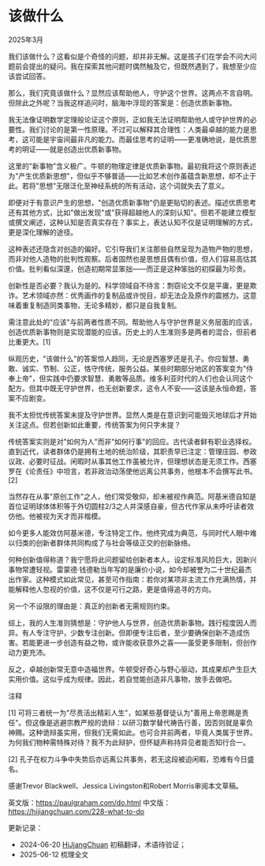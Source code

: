 


# 该做什么

2025年3月

我们该做什么？这看似是个奇怪的问题，却并非无解。这是孩子们在学会不问大问题前会提出的疑问。我在探索其他问题时偶然触及它，但既然遇到了，我想至少应该尝试回答。

那么，我们究竟该做什么？显然应该帮助他人，守护这个世界。这两点不言自明。但除此之外呢？当我这样追问时，脑海中浮现的答案是：创造优质新事物。

我无法像证明数学定理般论证这个原则，正如我无法证明帮助他人或守护世界的必要性。我们讨论的是第一性原理。不过可以解释其合理性：人类最卓越的能力是思考，这可能是宇宙间最非凡的能力。而最佳思考的证明——更准确地说，是优质思考的明证——就是创造出优质新事物。

这里的"新事物"含义极广。牛顿的物理定律是优质新事物。最初我将这个原则表述为"产生优质新思想"，但似乎不够普适——比如艺术创作虽蕴含新思想，却不止于此。若将"思想"无限泛化至神经系统的所有活动，这个词就失去了意义。

即便对于有意识产生的思想，"创造优质新事物"仍是更贴切的表述。描述优质思考还有其他方式，比如"做出发现"或"获得超越他人的深刻认知"。但若不能建立模型或撰文阐述，这种认知是否真实存在？事实上，表达认知不仅是证明理解的方式，更是深化理解的途径。

这种表述还隐含对创造的偏好。它引导我们关注那些自然呈现为造物产物的思想，而非对他人造物的批判性观察。后者固然也是思想且偶有价值，但人们容易高估其价值。批判看似深邃，创造初期常显笨拙——而正是这种笨拙的初探最为珍贵。

创新性是否必要？我认为是的。科学领域自不待言：剽窃论文不仅是平庸，更是欺诈。艺术领域亦然：优秀画作的复制品或许悦目，却无法企及原作的震撼力。这意味着重复制造同类事物，无论多精妙，都只是自我复制。

需注意此处的"应该"与前两者性质不同。帮助他人与守护世界是义务层面的应该，创造优质新事物则是实现潜能的应该。历史上的人生准则多是两者的混合，但前者比重更大。[1]

纵观历史，"该做什么"的答案惊人趋同，无论是西塞罗还是孔子。你应智慧、勇敢、诚实、节制、公正，恪守传统，服务公益。某些时期部分地区的答案变为"侍奉上帝"，但实践中仍要求智慧、勇敢等品质。维多利亚时代的人们也会认同这个配方。但其中既无守护世界，也无创新要求，这令人不安——这该是永恒命题，答案不应剧变。

我不太担忧传统答案未提及守护世界。显然人类是在意识到可能毁灭地球后才开始关注这点。但若创新如此重要，传统答案为何只字未提？

传统答案实则是对"如何为人"而非"如何行事"的回应。古代读者鲜有职业选择权。直到近代，读者群体仍是拥有土地的统治阶级，其职责早已注定：管理庄园、参政议政、必要时征战。闲暇时从事其他工作虽被允许，但理想状态是无须工作。西塞罗在《论责任》中坦言，若非政治动荡使他远离公共事务，他根本不会撰写此书。[2]

当然存在从事"原创工作"之人，他们常受敬仰，却未被视作典范。阿基米德自知是首位证明球体体积等于外切圆柱2/3之人并深感自豪，但古代作家从未呼吁读者效仿他。他被视为天才而非楷模。

如今更多人能效仿阿基米德，专注特定工作。他终究成为典范，与同时代人眼中难以归类的创新者群体共同构成了与社会等级正交的创新脉络。

何种创新值得称道？我宁愿将此问题留给创新者本人。设定标准风险巨大，因新兴事物常遭轻视。雷蒙德·钱德勒当年写的是廉价小说，如今却被誉为二十世纪最杰出作家。这种模式如此常见，甚至可作指南：若你对某项非主流工作充满热情，并能解释他人忽视的价值，这不仅是可行之路，更是值得追寻的方向。

另一个不设限的理由是：真正的创新者无需规则约束。

综上，我的人生准则猜想是：守护他人与世界，创造优质新事物。践行程度因人而异。有人专注守护，少数专注创新。但即便专注后者，至少要确保创新不造成伤害。若能更进一步创造有益之物，或许能收获意外之喜——虽受更多限制，但创作动力更充沛。

反之，卓越创新常无意中造福世界。牛顿受好奇心与野心驱动，其成果却产生巨大实用价值。这似乎成为规律。因此，若自觉能创造非凡事物，放手去做吧。

注释

[1] 可将三者统一为"尽责活出精彩人生"，如某些基督徒认为"善用上帝恩赐是责任"。但这像是逃避宗教严规的诡辩：以研习数学替代祷告行善，因否则就是辜负神赐。这种诡辩虽实用，但我们无需如此。也可合并前两者，毕竟人类属于世界。为何我们物种需特殊对待？我不为此辩护，但怀疑声称持异见者能否知行合一。

[2] 孔子在权力斗争中失势后亦远离公共事务，若无这段被迫闲暇，恐难有今日盛名。

感谢Trevor Blackwell、Jessica Livingston和Robert Morris审阅本文草稿。

英文版：https://paulgraham.com/do.html
中文版：https://hijiangchuan.com/228-what-to-do



更新记录：
- 2024-06-20 [HiJiangChuan](https://hijiangchuan.com) 初稿翻译，术语待验证；
- 2025-06-12 梳理全文
